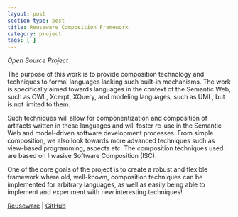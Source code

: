 ```yaml
---
layout: post
section-type: post
title: Reuseware Composition Framework
category: project
tags: [ ]
---
```

_Open Source Project_

The purpose of this work is to provide composition technology and techniques to formal languages lacking such built-in mechanisms. The work is specifically aimed towards languages in the context of the Semantic Web, such as OWL, Xcerpt, XQuery, and modeling languages, such as UML, but is not limited to them.

Such techniques will allow for componentization and composition of artifacts written in these languages and will foster re-use in the Semantic Web and model-driven software development processes. From simple composition, we also look towards more advanced techniques such as view-based programming, aspects etc. The composition techniques used are based on Invasive Software Composition (ISC).

One of the core goals of the project is to create a robust and flexible framework where old, well-known, composition techniques can be implemented for arbitrary languages, as well as easily being able to implement and experiment with new interesting techniques!

<a href="http://www.emftext.org/index.php/Reuseware">Reuseware</a>
|
<a href="https://github.com/DevBoost/Reuseware">GitHub</a>
